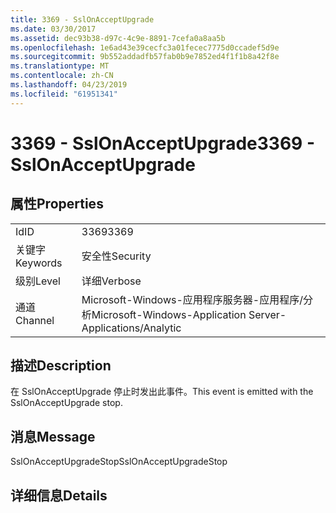 ```yaml
---
title: 3369 - SslOnAcceptUpgrade
ms.date: 03/30/2017
ms.assetid: dec93b38-d97c-4c9e-8891-7cefa0a8aa5b
ms.openlocfilehash: 1e6ad43e39cecfc3a01fecec7775d0ccadef5d9e
ms.sourcegitcommit: 9b552addadfb57fab0b9e7852ed4f1f1b8a42f8e
ms.translationtype: MT
ms.contentlocale: zh-CN
ms.lasthandoff: 04/23/2019
ms.locfileid: "61951341"
---
```

# <a name="3369---sslonacceptupgrade"></a><span data-ttu-id="f61d4-102">3369 - SslOnAcceptUpgrade</span><span class="sxs-lookup"><span data-stu-id="f61d4-102">3369 - SslOnAcceptUpgrade</span></span>
## <a name="properties"></a><span data-ttu-id="f61d4-103">属性</span><span class="sxs-lookup"><span data-stu-id="f61d4-103">Properties</span></span>  
  
|||  
|-|-|  
|<span data-ttu-id="f61d4-104">Id</span><span class="sxs-lookup"><span data-stu-id="f61d4-104">ID</span></span>|<span data-ttu-id="f61d4-105">3369</span><span class="sxs-lookup"><span data-stu-id="f61d4-105">3369</span></span>|  
|<span data-ttu-id="f61d4-106">关键字</span><span class="sxs-lookup"><span data-stu-id="f61d4-106">Keywords</span></span>|<span data-ttu-id="f61d4-107">安全性</span><span class="sxs-lookup"><span data-stu-id="f61d4-107">Security</span></span>|  
|<span data-ttu-id="f61d4-108">级别</span><span class="sxs-lookup"><span data-stu-id="f61d4-108">Level</span></span>|<span data-ttu-id="f61d4-109">详细</span><span class="sxs-lookup"><span data-stu-id="f61d4-109">Verbose</span></span>|  
|<span data-ttu-id="f61d4-110">通道</span><span class="sxs-lookup"><span data-stu-id="f61d4-110">Channel</span></span>|<span data-ttu-id="f61d4-111">Microsoft-Windows-应用程序服务器-应用程序/分析</span><span class="sxs-lookup"><span data-stu-id="f61d4-111">Microsoft-Windows-Application Server-Applications/Analytic</span></span>|  
  
## <a name="description"></a><span data-ttu-id="f61d4-112">描述</span><span class="sxs-lookup"><span data-stu-id="f61d4-112">Description</span></span>  
 <span data-ttu-id="f61d4-113">在 SslOnAcceptUpgrade 停止时发出此事件。</span><span class="sxs-lookup"><span data-stu-id="f61d4-113">This event is emitted with the SslOnAcceptUpgrade stop.</span></span>  
  
## <a name="message"></a><span data-ttu-id="f61d4-114">消息</span><span class="sxs-lookup"><span data-stu-id="f61d4-114">Message</span></span>  
 <span data-ttu-id="f61d4-115">SslOnAcceptUpgradeStop</span><span class="sxs-lookup"><span data-stu-id="f61d4-115">SslOnAcceptUpgradeStop</span></span>  
  
## <a name="details"></a><span data-ttu-id="f61d4-116">详细信息</span><span class="sxs-lookup"><span data-stu-id="f61d4-116">Details</span></span>

